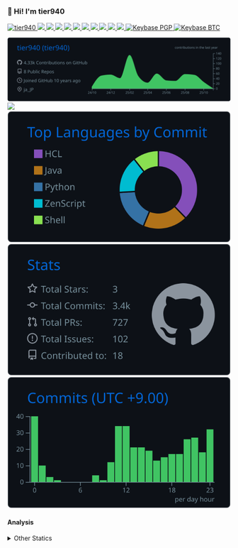 ### 👋 Hi! I'm tier940

<p align="left"> 
  <a href="https://github.com/tier940/tier940/">
    <img src="https://komarev.com/ghpvc/?username=tier940" alt="tier940" />
  </a>
  <a href="http://twitter.com/tier940">
    <img height="20" src="https://img.shields.io/twitter/follow/tier940?label=Twitter&logo=twitter&style=flat" />
  </a>
  <a href="https://github.com/tier940">
    <img height="20" src="https://img.shields.io/github/followers/tier940?label=follow&logo=github&style=flat" />
  </a>
  <a href="https://www.reddit.com/user/tier940">
    <img height="20" src="https://img.shields.io/reddit/user-karma/combined/tier940?label=Reddit&logo=reddit&style=flat" />
  </a>
  <a href="https://stackoverflow.com/users/17317833/tier940">
    <img height="20" src="https://img.shields.io/stackexchange/stackoverflow/r/17317833?label=StackOverflow&logo=stack-overflow&style=flat" />
  </a>
  <a href="https://zenn.dev/tier940">
    <img height="20" src="https://zenn.badge.nikaera.com/s/tier940/likes" />
  </a>
  <a href="https://zenn.dev/tier940">
    <img height="20" src="https://zenn.badge.nikaera.com/s/tier940/followers" />
  </a>
  <a href="https://zenn.dev/tier940">
    <img height="20" src="https://zenn.badge.nikaera.com/s/tier940/articles" />
  </a>
  <a href="http://qiita.com/tier940">
    <img height="20" src="https://qiita-badge.apiapi.app/s/tier940/posts.svg" />
  </a>
  <a href="http://qiita.com/tier940">
    <img height="20" src="https://qiita-badge.apiapi.app/s/tier940/contributions.svg" />
  </a>
  <a href="https://github.com/tier940/tier940/">
    <img height="20" src="https://github.com/tier940/tier940/actions/workflows/main.yml/badge.svg" />
  </a>
  <a href="https://keybase.io/tier940">
    <img alt="Keybase PGP" src="https://img.shields.io/keybase/pgp/tier940">
  </a>
  <a href="https://keybase.io/tier940">
    <img alt="Keybase BTC" src="https://img.shields.io/keybase/btc/tier940">
  </a>
</p>

[![](https://raw.githubusercontent.com/tier940/tier940/main/profile-summary-card-output/github_dark/0-profile-details.svg)](https://github.com/vn7n24fzkq/github-profile-summary-cards)
[![](https://raw.githubusercontent.com/tier940/tier940/main/profile-summary-card-output/github_dark/1-repos-per-language.svg)](https://github.com/vn7n24fzkq/github-profile-summary-cards) [![](https://raw.githubusercontent.com/tier940/tier940/main/profile-summary-card-output/github_dark/2-most-commit-language.svg)](https://github.com/vn7n24fzkq/github-profile-summary-cards)
[![](https://raw.githubusercontent.com/tier940/tier940/main/profile-summary-card-output/github_dark/3-stats.svg)](https://github.com/vn7n24fzkq/github-profile-summary-cards) [![](https://raw.githubusercontent.com/tier940/tier940/main/profile-summary-card-output/github_dark/4-productive-time.svg)](https://github.com/vn7n24fzkq/github-profile-summary-cards)


#### Analysis
<!-- <img height="150" src="https://github.com/tier940/tier940/blob/master/images/stat.svg" alt="Alternative Text"/> -->

<details>
  <summary>Other Statics</summary>
  <!--START_SECTION:waka-->
![Code Time](http://img.shields.io/badge/Code%20Time-2%2C953%20hrs%2033%20mins-blue)

**🐱 My GitHub Data** 

> 📦 20.3 kB Used in GitHub's Storage 
 > 
> 💼 Opted to Hire
 > 
> 📜 10 Public Repositories 
 > 
> 🔑 1 Private Repositories 
 > 
**I'm an Early 🐤** 

```text
🌞 Morning                1199 commits        ████░░░░░░░░░░░░░░░░░░░░░   15.37 % 
🌆 Daytime                2891 commits        █████████░░░░░░░░░░░░░░░░   37.06 % 
🌃 Evening                2859 commits        █████████░░░░░░░░░░░░░░░░   36.65 % 
🌙 Night                  852 commits         ███░░░░░░░░░░░░░░░░░░░░░░   10.92 % 
```
📅 **I'm Most Productive on Saturday** 

```text
Monday                   764 commits         ██░░░░░░░░░░░░░░░░░░░░░░░   09.79 % 
Tuesday                  1436 commits        █████░░░░░░░░░░░░░░░░░░░░   18.41 % 
Wednesday                839 commits         ███░░░░░░░░░░░░░░░░░░░░░░   10.76 % 
Thursday                 878 commits         ███░░░░░░░░░░░░░░░░░░░░░░   11.25 % 
Friday                   1013 commits        ███░░░░░░░░░░░░░░░░░░░░░░   12.99 % 
Saturday                 1530 commits        █████░░░░░░░░░░░░░░░░░░░░   19.61 % 
Sunday                   1341 commits        ████░░░░░░░░░░░░░░░░░░░░░   17.19 % 
```


📊 **This Week I Spent My Time On** 

```text
🕑︎ Time Zone: Asia/Tokyo

💬 Programming Languages: 
Java                     9 hrs 3 mins        ███████████░░░░░░░░░░░░░░   43.26 % 
Other                    4 hrs 18 mins       █████░░░░░░░░░░░░░░░░░░░░   20.59 % 
Markdown                 2 hrs 5 mins        ██░░░░░░░░░░░░░░░░░░░░░░░   09.98 % 
YAML                     1 hr 37 mins        ██░░░░░░░░░░░░░░░░░░░░░░░   07.72 % 
JSON                     1 hr 3 mins         █░░░░░░░░░░░░░░░░░░░░░░░░   05.05 % 

🔥 Editors: 
IntelliJ                 11 hrs 27 mins      ██████████████░░░░░░░░░░░   54.66 % 
VS Code                  9 hrs 29 mins       ███████████░░░░░░░░░░░░░░   45.34 % 

💻 Operating System: 
Windows                  20 hrs 8 mins       ████████████████████████░   96.16 % 
Linux                    48 mins             █░░░░░░░░░░░░░░░░░░░░░░░░   03.84 % 
```

**I Mostly Code in Java** 

```text
Java                     12 repos            ███████████░░░░░░░░░░░░░░   44.44 % 
ZenScript                3 repos             ███░░░░░░░░░░░░░░░░░░░░░░   11.11 % 
HTML                     2 repos             ██░░░░░░░░░░░░░░░░░░░░░░░   07.41 % 
HCL                      2 repos             ██░░░░░░░░░░░░░░░░░░░░░░░   07.41 % 
Dockerfile               1 repo              █░░░░░░░░░░░░░░░░░░░░░░░░   03.70 % 
```



**Timeline**

![Lines of Code chart](https://raw.githubusercontent.com/tier940/tier940/main/assets/bar_graph.png)


 Last Updated on 12/12/2023 00:53:02 UTC
<!--END_SECTION:waka-->
</details>
